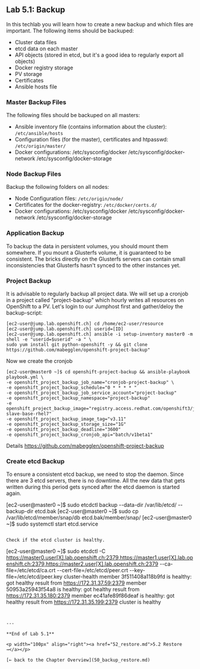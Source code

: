 ## Lab 5.1: Backup

In this techlab you will learn how to create a new backup and which files are important. The following items should be backuped:

- Cluster data files
- etcd data on each master
- API objects (stored in etcd, but it's a good idea to regularly export all objects)
- Docker registry storage
- PV storage
- Certificates
- Ansible hosts file


### Master Backup Files

The following files should be backuped on all masters:

- Ansible inventory file (contains information about the cluster): `/etc/ansible/hosts`
- Configuration files (for the master), certificates and htpasswd: `/etc/origin/master/`
- Docker configurations: /etc/sysconfig/docker /etc/sysconfig/docker-network /etc/sysconfig/docker-storage


### Node Backup Files

Backup the following folders on all nodes:

- Node Configuration files: `/etc/origin/node/`
- Certificates for the docker-registry: `/etc/docker/certs.d/`
- Docker configurations: /etc/sysconfig/docker /etc/sysconfig/docker-network /etc/sysconfig/docker-storage


### Application Backup

To backup the data in persistent volumes, you should mount them somewhere. If you mount a Glusterfs volume, it is guaranteed to be consistent. The bricks directly on the Glusterfs servers can contain small inconsistencies that Glusterfs hasn't synced to the other instances yet.


### Project Backup

It is advisable to regularly backup all project data.
We will set up a cronjob in a project called "project-backup" which hourly writes all resources on OpenShift to a PV.
Let's login to our Jumphost first and gather/deloy the backup-script:
```
[ec2-user@jump.lab.openshift.ch] cd /home/ec2-user/resource
[ec2-user@jump.lab.openshift.ch] userid=[ID]
[ec2-user@jump.lab.openshift.ch] ansible -i setup-inventory master0 -m shell -e "userid=$userid" -a " \
sudo yum install git python-openshift -y && git clone https://github.com/mabegglen/openshift-project-backup"
```
Now we create the cronjob
```
[ec2-user@master0 ~]$ cd openshift-project-backup && ansible-playbook playbook.yml \
-e openshift_project_backup_job_name="cronjob-project-backup" \
-e openshift_project_backup_schedule="0 * * * * "
-e openshift_project_backup_job_service_account="project-backup"
-e openshift_project_backup_namespace="project-backup"
-e openshift_project_backup_image="registry.access.redhat.com/openshift3/jenkins-slave-base-rhel7"
-e openshift_project_backup_image_tag="v3.11"
-e openshift_project_backup_storage_size="1G"
-e openshift_project_backup_deadline="3600"
-e openshift_project_backup_cronjob_api="batch/v1beta1"
```
Details https://github.com/mabegglen/openshift-project-backup


### Create etcd Backup

To ensure a consistent etcd backup, we need to stop the daemon. Since there are 3 etcd servers, there is no downtime. All the new data that gets written during this period gets synced after the etcd daemon is started again.



[ec2-user@master0 ~]$ sudo etcdctl backup --data-dir /var/lib/etcd/ --backup-dir etcd.bak
[ec2-user@master0 ~]$ sudo cp /var/lib/etcd/member/snap/db etcd.bak/member/snap/
[ec2-user@master0 ~]$ sudo systemctl start etcd.service
```

Check if the etcd cluster is healthy.
```
[ec2-user@master0 ~]$ sudo etcdctl -C https://master0.user[X].lab.openshift.ch:2379,https://master1.user[X].lab.openshift.ch:2379,https://master2.user[X].lab.openshift.ch:2379 --ca-file=/etc/etcd/ca.crt --cert-file=/etc/etcd/peer.crt --key-file=/etc/etcd/peer.key cluster-health
member 3f511408a118b9fd is healthy: got healthy result from https://172.31.37.59:2379
member 50953a25943f54a8 is healthy: got healthy result from https://172.31.35.180:2379
member ec41afe89f86deaf is healthy: got healthy result from https://172.31.35.199:2379
cluster is healthy
```


---

**End of Lab 5.1**

<p width="100px" align="right"><a href="52_restore.md">5.2 Restore →</a></p>

[← back to the Chapter Overview](50_backup_restore.md)
